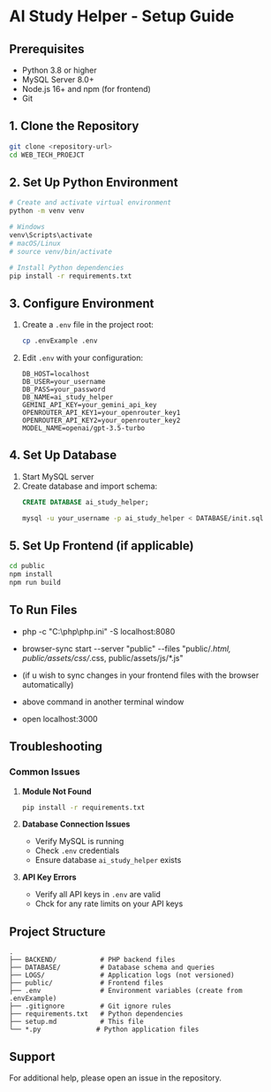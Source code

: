 # AI Study Helper - Setup Guide

## Prerequisites
- Python 3.8 or higher
- MySQL Server 8.0+
- Node.js 16+ and npm (for frontend)
- Git

## 1. Clone the Repository
```bash
git clone <repository-url>
cd WEB_TECH_PROEJCT
```

## 2. Set Up Python Environment
```bash
# Create and activate virtual environment
python -m venv venv

# Windows
venv\Scripts\activate
# macOS/Linux
# source venv/bin/activate

# Install Python dependencies
pip install -r requirements.txt
```

## 3. Configure Environment
1. Create a `.env` file in the project root:
   ```bash
   cp .envExample .env
   ```
2. Edit `.env` with your configuration:
   ```plaintext
   DB_HOST=localhost
   DB_USER=your_username
   DB_PASS=your_password
   DB_NAME=ai_study_helper
   GEMINI_API_KEY=your_gemini_api_key
   OPENROUTER_API_KEY1=your_openrouter_key1
   OPENROUTER_API_KEY2=your_openrouter_key2
   MODEL_NAME=openai/gpt-3.5-turbo
   ```

## 4. Set Up Database
1. Start MySQL server
2. Create database and import schema:
   ```sql
   CREATE DATABASE ai_study_helper;
   ```
   ```bash
   mysql -u your_username -p ai_study_helper < DATABASE/init.sql
   ```

## 5. Set Up Frontend (if applicable)
```bash
cd public
npm install
npm run build
```
## To Run Files

- php -c "C:\php\php.ini" -S localhost:8080

- browser-sync start --server "public" --files "public/*.html, public/assets/css/*.css, public/assets/js/*.js" 
- (if u wish to sync changes in your frontend files with the browser automatically)
- above command in another terminal window
- open localhost:3000

## Troubleshooting

### Common Issues
1. **Module Not Found**
   ```bash
   pip install -r requirements.txt
   ```

2. **Database Connection Issues**
   - Verify MySQL is running
   - Check `.env` credentials
   - Ensure database `ai_study_helper` exists

3. **API Key Errors**
   - Verify all API keys in `.env` are valid
   - Chck for any rate limits on your API keys

## Project Structure
```
.
├── BACKEND/           # PHP backend files
├── DATABASE/          # Database schema and queries
├── LOGS/              # Application logs (not versioned)
├── public/            # Frontend files
├── .env               # Environment variables (create from .envExample)
├── .gitignore         # Git ignore rules
├── requirements.txt   # Python dependencies
├── setup.md           # This file
└── *.py              # Python application files
```

## Support
For additional help, please open an issue in the repository.
